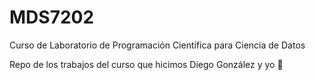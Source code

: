 # MDS7202
Curso de Laboratorio de Programación Científica para Ciencia de Datos

Repo de los trabajos del curso que hicimos Diego González y yo 🤗
